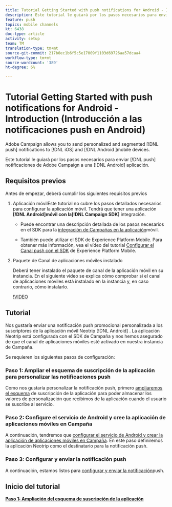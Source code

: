 ```yaml
---
title: Tutorial Getting Started with push notifications for Android - Introduction (Introducción a las notificaciones push en Android)
description: Este tutorial le guiará por los pasos necesarios para enviar notificaciones push desde Adobe Campaign y recibir estas notificaciones en su aplicación de Android.
feature: push
topics: mobile channels
kt: 6438
doc-type: article
activity: setup
team: TM
translation-type: tm+mt
source-git-commit: 217b0ec1b6f5c5e17009f1103d69726aa57dcaa4
workflow-type: tm+mt
source-wordcount: '389'
ht-degree: 6%

---
```



# Tutorial Getting Started with push notifications for Android - Introduction (Introducción a las notificaciones push en Android)

Adobe Campaign allows you to send personalized and segmented [!DNL push] notifications to [!DNL iOS] and [!DNL Android ]mobile devices.

Este tutorial le guiará por los pasos necesarios para enviar [!DNL push] notificaciones de Adobe Campaign a una [!DNL Android] aplicación.

## Requisitos previos

Antes de empezar, deberá cumplir los siguientes requisitos previos

1) Aplicación móvilEste tutorial no cubre los pasos detallados necesarios para configurar la aplicación móvil. Tendrá que tener una aplicación **[!DNL Android]móvil con la[!DNL Campaign SDK]** integración.

   * Puede encontrar una descripción detallada de los pasos necesarios en el SDK para la [integración de Campañas en la aplicación](https://experienceleague.adobe.com/docs/campaign-classic/using/sending-messages/sending-push-notifications/integrating-campaign-sdk-into-the-mobile-application.html)móvil.

   * También puede utilizar el SDK de Experience Platform Mobile. Para obtener más información, vea el vídeo del tutorial [Configurar el Canal push con el SDK](https://experienceleague.adobe.com/docs/campaign-classic-learn/tutorials/sending-messages/push-channel/configure-push-using-aep-mobile-sdk.html) de Experience Platform Mobile.

2) Paquete de Canal de aplicaciones móviles instalado

   Deberá tener instalado el paquete de canal de la aplicación móvil en su instancia. En el siguiente vídeo se explica cómo comprobar si el canal de aplicaciones móviles está instalado en la instancia y, en caso contrario, cómo instalarlo.

   [!VIDEO](https://video.tv.adobe.com/v/326544?quality=12)

## Tutorial

Nos gustaría enviar una notificación push promocional personalizada a los suscriptores de la aplicación móvil Neotrip [!DNL Android] . La aplicación Neotrip está configurada con el SDK de Campaña y nos hemos asegurado de que el canal de aplicaciones móviles esté activado en nuestra instancia de Campaña.

Se requieren los siguientes pasos de configuración:

### Paso 1: Ampliar el esquema de suscripción de la aplicación para personalizar las notificaciones push

Como nos gustaría personalizar la notificación push, primero [ampliaremos el esquema](/help/tutorial-getting-started-with-push-notifications-for-android/extending-the-app-subscription-schema.md) de suscripción de la aplicación para poder almacenar los valores de personalización que recibimos de la aplicación cuando el usuario se suscribe al servicio.

### Paso 2: Configure el servicio de Android y cree la aplicación de aplicaciones móviles en Campaña

A continuación, tendremos que [configurar el servicio de Android y crear la aplicación de aplicaciones móviles en Campaña](/help/tutorial-getting-started-with-push-notifications-for-android/configuring-an-android-service-in-campaign.md). En este paso definiremos la aplicación Neotrip como el destinatario para la notificación push.

### Paso 3: Configurar y enviar la notificación push

A continuación, estamos listos para [configurar y enviar la notificación](/help/tutorial-getting-started-with-push-notifications-for-android/configuring-and-sending-push-notifications.md)push.

## Inicio del tutorial

**[Paso 1: Ampliación del esquema de suscripción de la aplicación](/help/tutorial-getting-started-with-push-notifications-for-android/extending-the-app-subscription-schema.md)**
